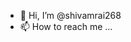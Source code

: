 - 👋 Hi, I’m @shivamrai268
- 📫 How to reach me ...

<!---
shivamrai268/shivamrai268 is a ✨ special ✨ repository because its `README.md` (this file) appears on your GitHub profile.
You can click the Preview link to take a look at your changes.
--->
